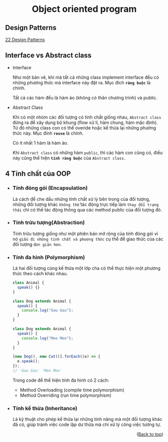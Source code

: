 <div id="top"></div>

<br />
<div align="center">
  <h1 align="center">Object oriented program</h1>
</div>

## Design Patterns

[22 Design Patterns](https://refactoring.guru/design-patterns/catalog)

## Interface vs Abstract class

- Interface

  Như một bản vẽ, khi mà tất cả những class implement interface đều có những phương thức mà interface này đặt ra. Mục đích **`ràng buộc`** là chính.

  Tất cả các hàm đều là hàm ảo (không có thân chương trình) và public.

- Abstract Class

  Khi có một nhóm các đối tượng có tính chất giống nhau, `Abstract class` đứng ra để xây dụng bộ khung (flow xử lí, hàm chung, hàm mặc định). Từ đó những class con có thể overide hoặc kế thừa lại những phương thức này. Mục đính **`reuse`** là chính.

  Có ít nhất 1 hàm là hàm ảo.

  Khi `Abstract class` có những hàm `public`, thì các hàm con cũng có, điều này cũng thể hiện **`tính ràng buộc`** của `Abstract class.`

## 4 Tính chất của OOP

- ### Tính đóng gói (Encapsulation)

  Là cách để che dấu những tính chất xử lý bên trong của đối tượng, những đối tượng khác `không thể` tác động trực tiếp làm `thay đổi trạng thái` chỉ có thể tác động thông qua các method public của đối tượng đó.

- ### Tính trừu tượng(Abstraction)

  Tính trừu tượng giống như một phiên bản mở rộng của tính đóng gói vì nó `giấu đi những tính chất và phương thức` cụ thể để giao thức của các đối tượng `đơn giản hơn`.

- ### Tính đa hình (Polymorphism)

  Là hai đối tượng cùng kế thừa một lớp cha có thể thực hiện một phương thức theo cách khác nhau.

  ```js
  class Animal {
    speak() {}
  }

  class Dog extends Animal {
    speak() {
      console.log("Gau Gau");
    }
  }

  class Dog extends Animal {
    speak() {
      console.log("Meo Meo");
    }
  }

  [new Dog(), new Cat()].forEach((e) => {
    e.speak();
  });
  // 'Gau Gau' 'Meo Meo'
  ```

  Trong code để thể hiện tính đa hình có 2 cách:

  - Method Overloading (compile time polymorphism)
  - Method Overriding (run time polymorphism)

- ### Tính kế thừa (Inheritance)

  Là kỹ thuật cho phép kế thừa lại những tính năng mà một đối tượng khác đã có, giúp tránh việc code lặp dư thừa mà chỉ xử lý công việc tương tự.

  <p align="right">(<a href="#top">Back to top</a>)</p>
